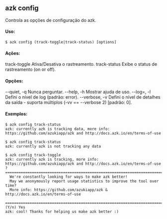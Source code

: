 ## azk config

Controla as opções de configuração do azk.

#### Uso:

    $ azk config (track-toggle|track-status) [options]

#### Ações:

  track-toggle              Ativa/Desativa o rastreamento.
  track-status              Exibe o status de rastreamento (on or off).

#### Opções:

  --quiet, -q               Nunca perguntar.
  --help, -h                Mostrar ajuda de uso.
  --log=<level>, -l         Defini o nível de log (padrão: error).
  --verbose, -v             Defini o nível de detalhes da saída - suporta múltiplos (-vv == --verbose 2) [padrão: 0].

#### Exemplos:

```
$ azk config track-status
azk: currently azk is tracking data, more info: https://github.com/azukiapp/azk and http://docs.azk.io/en/terms-of-use
```

```
$ azk config track-status
azk: currently azk is not tracking any data
```

```
$ azk config track-toggle
azk: currently azk is tracking, more info: https://github.com/azukiapp/azk and http://docs.azk.io/en/terms-of-use
? =========================================================================
  We're constantly looking for ways to make azk better!
  May we anonymously report usage statistics to improve the tool over time?
  More info: https://github.com/azukiapp/azk & http://docs.azk.io/en/terms-of-use
 =========================================================================
(Y/n) Yes
azk: cool! Thanks for helping us make azk better :)
```
